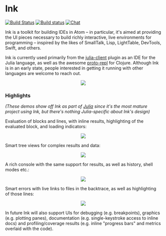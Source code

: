 # Ink

[![Build Status](https://travis-ci.org/JunoLab/atom-ink.svg?branch=master)](https://travis-ci.org/JunoLab/atom-ink)  [![Build status](https://ci.appveyor.com/api/projects/status/8hrbi7ii3vvbd8b1/branch/master?svg=true)](https://ci.appveyor.com/project/pfitzseb/atom-ink/branch/master) [![Chat](https://badges.gitter.im/Join%20Chat.svg)](https://gitter.im/JunoLab/atom-ink)

Ink is a toolkit for building IDEs in Atom – in particular, it's aimed at providing the UI
pieces necessary to build richly interactive, live environments for programming – inspired
by the likes of SmallTalk, Lisp, LightTable, DevTools, Swift, and others.

Ink is currently used primarily from the
[julia-client](https://github.com/JunoLab/atom-julia-client) plugin as an IDE for the
Julia language, as well as the awesome [proto-repl](https://github.com/jasongilman/proto-repl) for Clojure. Although Ink is in an early state, people interested in
getting it running with other languages are welcome to reach out.

<div align="center"><img src="https://raw.githubusercontent.com/JunoLab/atom-ink/master/demos/full.gif" /></div>

### Highlights

*(These demos show off Ink as part of [Julia](https://github.com/JunoLab/atom-julia-client)
since it's the most mature project using Ink, but there's nothing Julia-specific about
Ink's design)*

Evaluation of blocks and lines, with inline results, highlighting of the evaluated block,
and loading indicators:

<div align="center"><img src="https://raw.githubusercontent.com/JunoLab/atom-ink/master/demos/eval.gif" /></div>

Smart tree views for complex results and data:

<div align="center"><img src="https://raw.githubusercontent.com/JunoLab/atom-ink/master/demos/tree.gif" /></div>

A rich console with the same support for results, as well as history, shell modes etc.:

<div align="center"><img src="https://raw.githubusercontent.com/JunoLab/atom-ink/master/demos/console.gif" /></div>

Smart errors with live links to files in the backtrace, as well as highlighting of those
lines:

<div align="center"><img src="https://raw.githubusercontent.com/JunoLab/atom-ink/master/demos/errors.gif" /></div>

In future Ink will also support UIs for debugging (e.g. breakpoints), graphics (e.g. plotting panes), documentation (e.g. single-keystroke access to inline docs) and profiling/coverage results (e.g. inline "progress bars" and metrics overlaid with the code).
